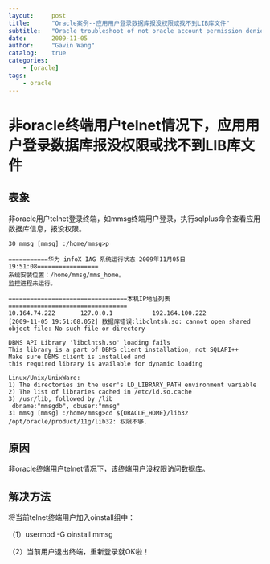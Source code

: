 ```yaml
---
layout:     post
title:      "Oracle案例--应用用户登录数据库报没权限或找不到LIB库文件"
subtitle:   "Oracle troubleshoot of not oracle account permission denied"
date:       2009-11-05
author:     "Gavin Wang"
catalog:    true
categories:
    - [oracle]
tags:
    - oracle
---
```


# 非oracle终端用户telnet情况下，应用用户登录数据库报没权限或找不到LIB库文件

## 表象

非oracle用户telnet登录终端，如mmsg终端用户登录，执行sqlplus命令查看应用数据库信息，报没权限。

```shell
30 mmsg [mmsg] :/home/mmsg>p

===========华为 infoX IAG 系统运行状态 2009年11月05日 19:51:08=================
系统安装位置：/home/mmsg/mms_home。
监控进程未运行。

=================================本机IP地址列表=================================
10.164.74.222       127.0.0.1           192.164.100.222     
[2009-11-05 19:51:08.052] 数据库错误:libclntsh.so: cannot open shared object file: No such file or directory

DBMS API Library 'libclntsh.so' loading fails
This library is a part of DBMS client installation, not SQLAPI++
Make sure DBMS client is installed and
this required library is available for dynamic loading

Linux/Unix/UnixWare:
1) The directories in the user's LD_LIBRARY_PATH environment variable
2) The list of libraries cached in /etc/ld.so.cache
3) /usr/lib, followed by /lib
 dbname:"mmsgdb", dbuser:"mmsg"
31 mmsg [mmsg] :/home/mmsg>cd ${ORACLE_HOME}/lib32
/opt/oracle/product/11g/lib32: 权限不够.
```

## 原因

非oracle终端用户telnet情况下，该终端用户没权限访问数据库。

## 解决方法

将当前telnet终端用户加入oinstall组中：

（1）usermod -G oinstall mmsg

（2）当前用户退出终端，重新登录就OK啦！

